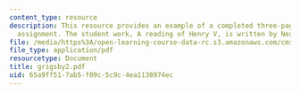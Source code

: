 ```yaml
---
content_type: resource
description: This resource provides an example of a completed three-page close reading
  assignment. The student work, A reading of Henry V, is written by Neal Grigsby.
file: /media/https%3A/open-learning-course-data-rc.s3.amazonaws.com/cms-796-major-media-texts-fall-2006/65a9ff517ab5f09c5c9c4ea1138974ec_grigsby2.pdf
file_type: application/pdf
resourcetype: Document
title: grigsby2.pdf
uid: 65a9ff51-7ab5-f09c-5c9c-4ea1138974ec
---
```

